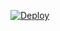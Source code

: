 ﻿[![Deploy](https://www.herokucdn.com/deploy/button.png)](https://dashboard.heroku.com/new?template=https://github.com/acctu/xc) 
